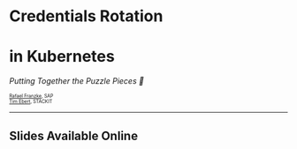 # Credentials Rotation
# in Kubernetes

<em>Putting Together the Puzzle Pieces 🧩</em>

<div style="font-size: 60%;">

[Rafael Franzke](https://github.com/rfranzke), SAP
<br>
[Tim Ebert](https://github.com/timebertt), STACKIT

</div>

---

## Slides Available Online

<img class="slides-qr-code"></img>
<!-- .element: class="r-stretch" -->

<a class="slides-qr-code"></a>

